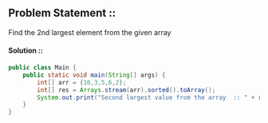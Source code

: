 ## Problem Statement ::

Find the 2nd largest element from the given array 

#### Solution ::

```java
public class Main {
    public static void main(String[] args) {
        int[] arr = {10,3,5,6,2};
        int[] res = Arrays.stream(arr).sorted().toArray();
        System.out.print("Second largest value from the array  :: " + res[arr.length-2]);
    }
}
```


